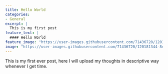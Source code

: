 ```yaml
---
title: Hello World 
categories:
- General
excerpt: |
  This is my first post
feature_text: |
  #### Hello World
feature_image: "https://user-images.githubusercontent.com/71436720/120181344-8cb4b480-c22a-11eb-9147-38252eb61304.png"
image: "https://user-images.githubusercontent.com/71436720/120181344-8cb4b480-c22a-11eb-9147-38252eb61304.png"
---
```


This is my first ever post, here I will upload my thoughts in descriptive way whenever I get time.

